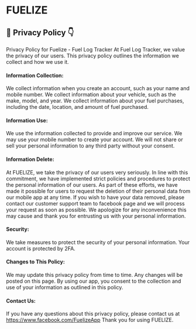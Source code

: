 # FUELIZE
## 🧩 Privacy Policy 👇

Privacy Policy for Fuelize - Fuel Log Tracker
At Fuel Log Tracker, we value the privacy of our users. This privacy policy outlines the information we collect and how we use it.

#### Information Collection:
We collect information when you create an account, such as your name and mobile number.
We collect information about your vehicle, such as the make, model, and year.
We collect information about your fuel purchases, including the date, location, and amount of fuel purchased.

#### Information Use:
We use the information collected to provide and improve our service.
We may use your mobile number to create your account.
We will not share or sell your personal information to any third party without your consent.

#### Information Delete:
At FUELIZE, we take the privacy of our users very seriously. In line with this commitment, we have implemented strict policies and procedures to protect the personal information of our users. As part of these efforts, we have made it possible for users to request the deletion of their personal data from our mobile app at any time. If you wish to have your data removed, please contact our customer support team to facebook page and we will process your request as soon as possible. We apologize for any inconvenience this may cause and thank you for entrusting us with your personal information.

#### Security:
We take measures to protect the security of your personal information.
Your account is protected by 2FA.

#### Changes to This Policy:
We may update this privacy policy from time to time. Any changes will be posted on this page.
By using our app, you consent to the collection and use of your information as outlined in this policy.

#### Contact Us:
If you have any questions about this privacy policy, please contact us at https://www.facebook.com/FuelizeApp
Thank you for using FUELIZE.
